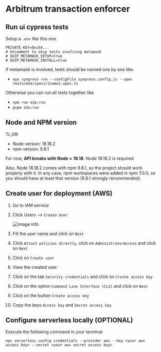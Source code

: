 # Arbitrum transaction enforcer

## Run ui cypress tests

Setup a `.env` like this one.

```
PRIVATE_KEY=0xc64...
# Uncomment to skip tests involving metamask
# SKIP_METAMASK_SETUP=true
# SKIP_METAMASK_INSTALL=true
```

If metamask is involved, tests should be runned one by one like:
- `npx synpress run --configFile synpress.config.js --spec tests/e2e/specs/{name}.spec.ts`

Otherwise you can run all tests together like 
- `npm run e2e:run`
- `pnpm e2e:run`


## Node and NPM version

TL;DR

- Node version: 18.18.2
- npm version: 9.8.1

For now, **API breaks with Node > 18.18**. Node 18.18.2 is required.

Also, Node 18.18.2 comes with npm 9.8.1, so the project should work properly with it. In any case, npm workspaces were added in npm 7.0.0, so you should have at least that version (9.8.1 strongly recommended).

## Create user for deployment (AWS)

1. Go to IAM service
2. Click Users --> `Create User`

   ![image info](readme-assets/create-user.png)

3. Fill the user name and click on `Next`
4. Click `Attach policies directly`, click on `AdministratorAccess` and click on `Next`
5. Click on `Create user`
6. View the created user.
7. Click on the tab `Security credentials` and click on `Create access key`
8. Click on the option `Command Line Interface (CLI)` and click on `Next`
9. Click on the button `Create access key`
10. Copy the keys `Access key` and `Secret access key`

## Configure serverless locally (OPTIONAL)

Execute the following command in your terminal:

```shell
npx serverless config credentials --provider aws --key <your aws access key> --secret <your aws secret access key>
```
